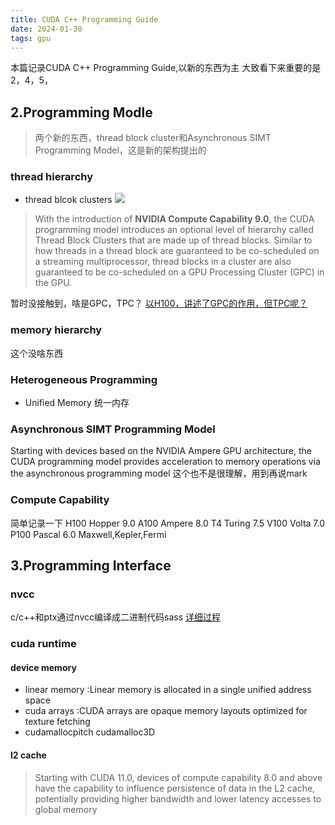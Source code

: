 ```yaml
---
title: CUDA C++ Programming Guide
date: 2024-01-30 
tags: gpu
---
```

本篇记录CUDA C++ Programming Guide,以新的东西为主
大致看下来重要的是2，4，5，
<!--more-->
## 2.Programming Modle
> 两个新的东西，thread block cluster和Asynchronous SIMT Programming Model，这是新的架构提出的
### thread hierarchy
- thread blcok clusters
![](pic/cuda_programing_guide.png)
> With the introduction of **NVIDIA Compute Capability 9.0**, the CUDA programming model introduces an optional level of hierarchy called Thread Block Clusters that are made up of thread blocks. Similar to how threads in a thread block are guaranteed to be co-scheduled on a streaming multiprocessor, thread blocks in a cluster are also guaranteed to be co-scheduled on a GPU Processing Cluster (GPC) in the GPU.

暂时没接触到，啥是GPC，TPC？
[以H100，讲述了GPC的作用，但TPC呢？](https://loop.houmin.site/context/gpu-arch/)
### memory hierarchy
这个没啥东西
### Heterogeneous Programming
- Unified Memory
统一内存
### Asynchronous SIMT Programming Model
Starting with devices based on the NVIDIA Ampere GPU architecture, the CUDA programming model provides acceleration to memory operations via the asynchronous programming model
这个也不是很理解，用到再说mark
### Compute Capability
简单记录一下
H100 Hopper 9.0
A100 Ampere 8.0
T4   Turing 7.5
V100 Volta  7.0
P100 Pascal 6.0
Maxwell,Kepler,Fermi


## 3.Programming Interface
### nvcc
c/c++和ptx通过nvcc编译成二进制代码sass
[详细过程](https://docs.nvidia.com/cuda/cuda-compiler-driver-nvcc/index.html)
### cuda runtime
#### device memory
- linear memory :Linear memory is allocated in a single unified address space
- cuda arrays :CUDA arrays are opaque memory layouts optimized for texture fetching
- cudamallocpitch cudamalloc3D
#### l2 cache
> Starting with CUDA 11.0, devices of compute capability 8.0 and above have the capability to influence persistence of data in the L2 cache, potentially providing higher bandwidth and lower latency accesses to global memory